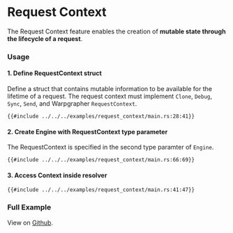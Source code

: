 # Request Context

The Request Context feature enables the creation of **mutable state through the lifecycle of a request**.

### Usage

#### 1. Define RequestContext struct

Define a struct that contains mutable information to be available for the lifetime of a request. The request context must implement `Clone`, `Debug`, `Sync`, `Send`, and Warpgrapher `RequestContext`. 

```rust,no_run,noplayground
{{#include ../../../examples/request_context/main.rs:28:41}}
```

#### 2. Create Engine with RequestContext type parameter

The RequestContext is specified in the second type paramter of `Engine`. 

```rust,no_run,noplayground
{{#include ../../../examples/request_context/main.rs:66:69}}
```

#### 3. Access Context inside resolver

```rust,no_run,noplayground
{{#include ../../../examples/request_context/main.rs:41:47}}
```

### Full Example

View on [Github](https://github.com/warpforge/warpgrapher/blob/v0.8.1/examples/request_context/main.rs).
